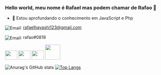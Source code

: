 ### Hello world, meu nome é Rafael mas podem chamar de Rafao 👋

- 🌱 Estou aprofundando o conhecimento em JavaScript e Php

<img align="center" alt="Email" src="https://img.shields.io/badge/Gmail-D14836?style=for-the-badge&logo=gmail&logoColor=white">: rafaelhayashi123@gmail.com

<img align="center" alt="Email" src="https://img.shields.io/badge/Discord-7289DA?style=for-the-badge&logo=discord&logoColor=white">: rafao#0818


<img  height="30" width="40" src="https://cdn.jsdelivr.net/gh/devicons/devicon/icons/html5/html5-original.svg" /> <img height="30" width="40" src="https://cdn.jsdelivr.net/gh/devicons/devicon/icons/css3/css3-original.svg" /> <img height="30" width="40" src="https://cdn.jsdelivr.net/gh/devicons/devicon/icons/javascript/javascript-original.svg" />
<img height="50" width="50"  src="https://cdn.jsdelivr.net/gh/devicons/devicon/icons/php/php-original.svg" />
          



![Anurag's GitHub stats](https://github-readme-stats.vercel.app/api?username=RafaelHayashi1&show_icons=true&theme=radical&count_private=true)
[![Top Langs](https://github-readme-stats.vercel.app/api/top-langs/?username=RafaelHayashi1)](https://github.com/aRafaelHayashi1/github-readme-stats)
